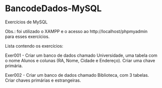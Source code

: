 # BancodeDados-MySQL

Exercícios de MySQL

Obs.: foi utilizado o XAMPP e o acesso ao http://localhost/phpmyadmin para esses exercícios.

Lista contendo os exercícios:

Exer001 - Criar um banco de dados chamado Universidade, uma tabela com o nome Alunos e colunas (RA, Nome, Cidade e Endereço).
Criar uma chave primária.

Exer002 - Criar um banco de dados chamado Biblioteca, com 3 tabelas. Criar chaves primárias e estrangeiras.
